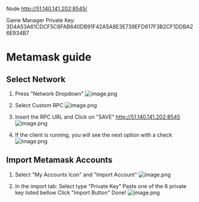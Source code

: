 Node
http://51.140.141.202:8545/

Game Manager Private Key: 3D4A53A61CDCF5C8FAB640DB91F42A5A8E3E739EFD617F3B2CF1DDBA26E934B7

# Metamask guide

## Select Network
1. Press "Network Dropdown"
![image.png](/.attachments/image-38e98f29-844c-48ad-9f00-fe420a75d243.png)

2. Select Custom RPC
![image.png](/.attachments/image-c3044d05-83bc-4398-9795-1a430ff40de4.png)

3.  Insert the RPC URL and Click on "SAVE"
http://51.140.141.202:8545
![image.png](/.attachments/image-52dfe495-caa3-499a-8c9b-01332e434f19.png)

4. If the client is running, you will see the next option with a check
![image.png](/.attachments/image-b254edc0-4777-40c9-997f-39f32a6f1518.png)


## Import Metamask Accounts

1. Select "My Accounts Icon" and "Import Account"
![image.png](/.attachments/image-98e35847-5de6-4081-b039-659cd79acb57.png)

2. In the import tab:
Select type "Private Key"
Paste one of the 6 private key listed bellow
Click "Import Button"
Done!
![image.png](/.attachments/image-af569931-20b0-4f79-9255-d090d81d0eb8.png)
```

